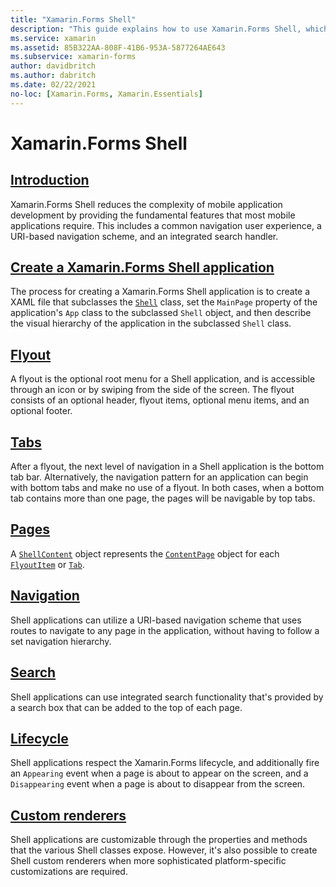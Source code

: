 ```yaml
---
title: "Xamarin.Forms Shell"
description: "This guide explains how to use Xamarin.Forms Shell, which reduces the complexity of Xamarin.Forms applications by providing the fundamental features that most applications require."
ms.service: xamarin
ms.assetid: 85B322AA-808F-41B6-953A-5877264AE643
ms.subservice: xamarin-forms
author: davidbritch
ms.author: dabritch
ms.date: 02/22/2021
no-loc: [Xamarin.Forms, Xamarin.Essentials]
---
```


# Xamarin.Forms Shell

## [Introduction](introduction.md)

Xamarin.Forms Shell reduces the complexity of mobile application development by providing the fundamental features that most mobile applications require. This includes a common navigation user experience, a URI-based navigation scheme, and an integrated search handler.

## [Create a Xamarin.Forms Shell application](create.md)

The process for creating a Xamarin.Forms Shell application is to create a XAML file that subclasses the [`Shell`](xref:Xamarin.Forms.Shell) class, set the `MainPage` property of the application's `App` class to the subclassed `Shell` object, and then describe the visual hierarchy of the application in the subclassed `Shell` class.

## [Flyout](flyout.md)

A flyout is the optional root menu for a Shell application, and is accessible through an icon or by swiping from the side of the screen. The flyout consists of an optional header, flyout items, optional menu items, and an optional footer.

## [Tabs](tabs.md)

After a flyout, the next level of navigation in a Shell application is the bottom tab bar. Alternatively, the navigation pattern for an application can begin with bottom tabs and make no use of a flyout. In both cases, when a bottom tab contains more than one page, the pages will be navigable by top tabs.

## [Pages](pages.md)

A [`ShellContent`](xref:Xamarin.Forms.ShellContent) object represents the [`ContentPage`](xref:Xamarin.Forms.ContentPage) object for each [`FlyoutItem`](xref:Xamarin.Forms.FlyoutItem) or [`Tab`](xref:Xamarin.Forms.Tab).

## [Navigation](navigation.md)

Shell applications can utilize a URI-based navigation scheme that uses routes to navigate to any page in the application, without having to follow a set navigation hierarchy.

## [Search](search.md)

Shell applications can use integrated search functionality that's provided by a search box that can be added to the top of each page.

## [Lifecycle](lifecycle.md)

Shell applications respect the Xamarin.Forms lifecycle, and additionally fire an `Appearing` event when a page is about to appear on the screen, and a `Disappearing` event when a page is about to disappear from the screen.

## [Custom renderers](customrenderers.md)

Shell applications are customizable through the properties and methods that the various Shell classes expose. However, it's also possible to create Shell custom renderers when more sophisticated platform-specific customizations are required.
